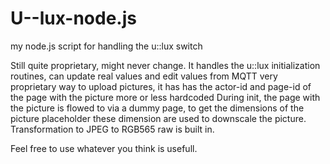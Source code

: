 # U--lux-node.js
my node.js script for handling the u::lux switch

Still quite proprietary, might never change. It handles the u::lux initialization routines, can update real values and edit values from MQTT
very proprietary way to upload pictures, it has has the actor-id and page-id of the page with the picture more or less hardcoded
During init, the page with the picture is flowed to via a dummy page, to get the dimensions of the picture placeholder
these dimension are used to downscale the picture.
Transformation to JPEG to RGB565 raw is built in.

Feel free to use whatever you think is usefull.
